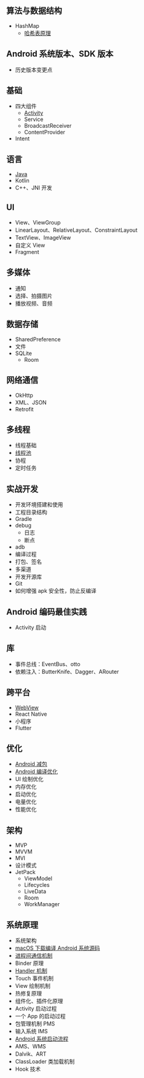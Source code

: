 ## 算法与数据结构

* HashMap
  * [哈希表原理](../算法与数据结构/算法与数据结构%205：哈希表.md)

## Android 系统版本、SDK 版本

* 历史版本变更点

## 基础

* 四大组件
  * [Activity](./Activity.md)
  * Service
  * BroadcastReceiver
  * ContentProvider
* Intent

## 语言

* [Java](../编程语言/Java/目录.md)
* Kotlin
* C++、JNI 开发

## UI

* View、ViewGroup
* LinearLayout、RelativeLayout、ConstraintLayout
* TextView、ImageView
* 自定义 View
* Fragment

## 多媒体
* 通知
* 选择、拍摄图片
* 播放视频、音频
## 数据存储
* SharedPreference
* 文件
* SQLite
  * Room
## 网络通信
* OkHttp
* XML、JSON
* Retrofit
## 多线程

* 线程基础
* [线程池](../编程语言/Java/Java%20线程池.md)
* 协程
* 定时任务

## 实战开发

* 开发环境搭建和使用
* 工程目录结构
* Gradle
* debug
  * 日志
  * 断点
* adb
* 编译过程
* 打包、签名
* 多渠道
* 开发开源库
* Git
* 如何增强 apk 安全性，防止反编译

## Android 编码最佳实践

* Activity 启动

## 库

* 事件总线：EventBus、otto
* 依赖注入：ButterKnife、Dagger、ARouter

## 跨平台

- [WebView](./WebView.md)
- React Native
- 小程序
- Flutter

## 优化

* [Android 减包](./Android%20减包.md)
* [Android 编译优化](./Android%20编译优化.md)
* UI 绘制优化
* 内存优化
* 启动优化
* 电量优化
* 性能优化
## 架构

* MVP
* MVVM
* MVI
* 设计模式
* JetPack
  * ViewModel
  * Lifecycles
  * LiveData
  * Room
  * WorkManager

## 系统原理

* 系统架构
* [macOS 下载编译 Android 系统源码](./macOS%20下载编译%20aosp%20源码.md)
* [进程间通信机制](./Android%20进程间通信机制.md)
* Binder 原理
* [Handler 机制](./Android%20Handler%20机制.md)
* Touch 事件机制
* View 绘制机制
* 热修复原理
* 组件化、插件化原理
* Activity 启动过程
* 一个 App 的启动过程
* 包管理机制 PMS
* 输入系统 IMS
* [Android 系统启动流程](./Android%20系统启动流程.md)
* AMS、WMS
* Dalvik、ART
* ClassLoader 类加载机制
* Hook 技术